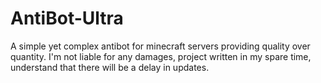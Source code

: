 # AntiBot-Ultra
A simple yet complex antibot for minecraft servers providing quality over quantity. I'm not liable for any damages, project written in my spare time, understand that there will be a delay in updates.
